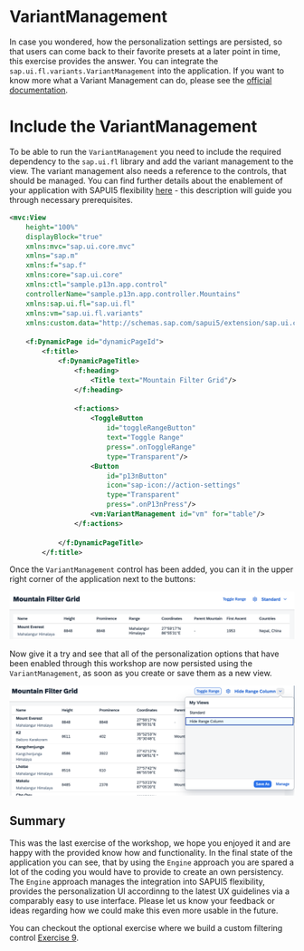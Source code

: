 # VariantManagement
In case you wondered, how the personalization settings are persisted, so that users can come back to their favorite presets at a later point in time, this exercise provides the answer. You can integrate the `sap.ui.fl.variants.VariantManagement` into the application. If you want to know more what a Variant Management can do, please see the [official documentation](https://experience.sap.com/fiori-design-web/variant-management/).
# Include the VariantManagement
To be able to run the `VariantManagement` you need to include the required dependency to the `sap.ui.fl` library and add the variant management to the view. The variant management also needs a reference to the controls, that should be managed. You can find further details about the enablement of your application with SAPUI5 flexibility [here](https://sapui5.hana.ondemand.com/#/topic/f1430c0337534d469da3a56307ff76af) - this description will guide you through necessary prerequisites.
````xml
<mvc:View
	height="100%"
	displayBlock="true"
	xmlns:mvc="sap.ui.core.mvc"
	xmlns="sap.m"
	xmlns:f="sap.f"
	xmlns:core="sap.ui.core"
	xmlns:ctl="sample.p13n.app.control"
	controllerName="sample.p13n.app.controller.Mountains"
	xmlns:sap.ui.fl="sap.ui.fl"
	xmlns:vm="sap.ui.fl.variants"
	xmlns:custom.data="http://schemas.sap.com/sapui5/extension/sap.ui.core.CustomData/1">

	<f:DynamicPage id="dynamicPageId">
		<f:title>
			<f:DynamicPageTitle>
				<f:heading>
					<Title text="Mountain Filter Grid"/>
				</f:heading>

				<f:actions>
					<ToggleButton
						id="toggleRangeButton"
						text="Toggle Range"
						press=".onToggleRange"
						type="Transparent"/>
					<Button
						id="p13nButton"
						icon="sap-icon://action-settings"
						type="Transparent"
						press=".onP13nPress"/>
					<vm:VariantManagement id="vm" for="table"/>
				</f:actions>

			</f:DynamicPageTitle>
		</f:title>
````

Once the `VariantManagement` control has been added, you can it in the upper right corner of the application next to the buttons:

![VariantManagement](screenshots/ex08_1.png)

Now give it a try and see that all of the personalization options that have been enabled through this workshop are now persisted using the `VariantManagement`, as soon as you create or save them as a new view.

![VariantManagement](screenshots/ex08_2.png)

## Summary
This was the last exercise of the workshop, we hope you enjoyed it and are happy with the provided know how and functionality. In the final state of the application you can see, that by using the `Engine` approach you are spared a lot of the coding you would have to provide to create an own persistency. The `Engine` approach manages the integration into SAPUI5 flexibility, provides the personalization UI accordinng to the latest UX guidelines via a comparably easy to use interface. Please let us know your feedback or ideas regarding how we could make this even more usable in the future.

You can checkout the optional exercise where we build a custom filtering control [Exercise 9](../ex09/).
